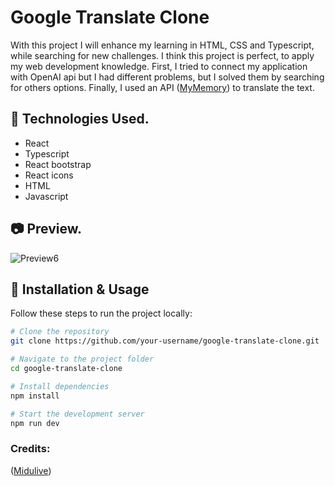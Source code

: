 # Google Translate Clone 

With this project I will enhance my learning in HTML, CSS and Typescript, while searching for new challenges.
I think this project is perfect, to apply my web development knowledge. First, I tried to connect my application with OpenAI api but 
I had different problems, but I solved them by searching for others options. Finally, I used an API ([MyMemory](https://mymemory.translated.net/)) to translate the text.

## 🚀 Technologies Used.
- React
- Typescript
- React bootstrap
- React icons
- HTML
- Javascript

## 📷 Preview.
![Preview6](https://github.com/user-attachments/assets/5e93b2e2-44be-43e2-80cb-dc0f5681c797)


## 🔧 Installation & Usage  
Follow these steps to run the project locally:  
```bash
# Clone the repository
git clone https://github.com/your-username/google-translate-clone.git

# Navigate to the project folder
cd google-translate-clone

# Install dependencies
npm install

# Start the development server
npm run dev
```

### Credits:
([Midulive](https://youtu.be/kZhabulNCUc?si=Lz_wnEqWTDfkYa-S)) 
